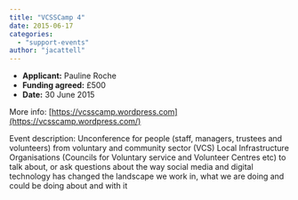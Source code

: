 ```yaml
---
title: "VCSSCamp 4"
date: 2015-06-17
categories: 
  - "support-events"
author: "jacattell"
---
```


- **Applicant:** Pauline Roche
- **Funding agreed:** £500
- **Date:** 30 June 2015

More info: [https://vcsscamp.wordpress.com](https://vcsscamp.wordpress.com/)

Event description: Unconference for people (staff, managers, trustees and volunteers) from voluntary and community sector (VCS) Local Infrastructure Organisations (Councils for Voluntary service and Volunteer Centres etc) to talk about, or ask questions about the way social media and digital technology has changed the landscape we work in, what we are doing and could be doing about and with it
